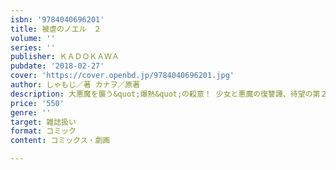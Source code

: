 ```yaml
---
isbn: '9784040696201'
title: 被虐のノエル　２
volume: ''
series: ''
publisher: ＫＡＤＯＫＡＷＡ
pubdate: '2018-02-27'
cover: 'https://cover.openbd.jp/9784040696201.jpg'
author: しゃもじ／著 カナヲ／原著
description: 大悪魔を襲う&quot;爆熱&quot;の殺意！ 少女と悪魔の復讐譚、待望の第２巻！
price: '550'
genre: ''
target: 雑誌扱い
format: コミック
content: コミックス・劇画

---
```

